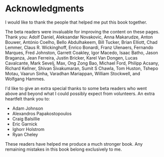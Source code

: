 # Acknowledgments

I would like to thank the people
that helped me put this book together.

The beta readers were invaluable
for improving the content
on these pages.
Thank you:
Adolf Daniel,
Aleksandar Novakovic,
Anna Makarudze,
Anton Bouwer,
António Coelho,
Bello Abdulhakeem,
Bill Tucker,
Brian Elliott,
Chad Lemmer,
Claus R. Wickinghoff,
Enrico Bonardi,
Franz Ulenaers,
Fernando Marques,
Fred Johnston,
Garrett Coakley,
Igor Macedo,
Isaac Batho,
Jason Braganza,
Jean Ferreira,
Justin Bricker,
Karel Van Dongen,
Lucas Cavalcante,
Mark Sevelj,
Max, Ong Zong Bao,
Michael Ford,
Philipp Acsany,
Richard Kellner,
Shivan Sivakumaran,
Sumit S Chawla,
Tom Huston,
Tshepo Motau,
Vaarun Sinha,
Varadhan Mariappan,
William Stockwell,
and
Wolfgang Hammes.

I'd like to give an extra special thanks to some beta readers
who went above and beyond
what I could possibly expect
from volunteers.
An extra heartfelt thank you to:

* Adam Johnson
* Alexandros Papakostopoulos
* Craig Balsillie
* Eric Garnick
* Ighorr Holstrom
* Ryan Cheley

These readers have helped me
produce a much stronger book.
Any remaining mistakes in this book
belong exclusively to me.
